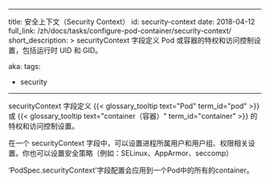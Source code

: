 <!--
---
title: Security Context
id: security-context
date: 2018-04-12
full_link: /docs/tasks/configure-pod-container/security-context/
short_description: >
  The securityContext field defines privilege and access control settings for a Pod or container.

aka: 
tags:
- security
---
-->

---
title: 安全上下文（Security Context）
id: security-context
date: 2018-04-12
full_link: /zh/docs/tasks/configure-pod-container/security-context/
short_description: >
  securityContext 字段定义 Pod 或容器的特权和访问控制设置，包括运行时 UID 和 GID。

aka: 
tags:
- security
---

<!--
 The `securityContext` field defines privilege and access control settings for
a {{< glossary_tooltip text="Pod" term_id="pod" >}} or
{{< glossary_tooltip text="container" term_id="container" >}}.
-->

securityContext 字段定义 {{< glossary_tooltip text="Pod" term_id="pod" >}} 或 {{< glossary_tooltip text="container（容器）" term_id="container" >}} 的特权和访问控制设置。

<!--more-->

<!--
In a `securityContext`, you can define: the user that processes run as,
the group that processes run as, and privilege settings.
You can also configure security policies (for example: SELinux, AppArmor or seccomp).
-->

在一个 securityContext 字段中，可以设置进程所属用户和用户组、权限相关设置。你也可以设置安全策略（例如：SELinux、AppArmor、seccomp）	

<!--
The `PodSpec.securityContext` setting applies to all containers in a Pod.
-->

‘PodSpec.securityContext’字段配置会应用到一个Pod中的所有的container。														 